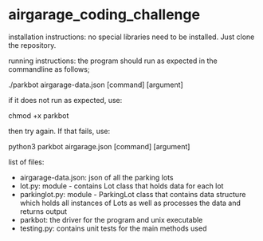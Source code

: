 # airgarage_coding_challenge

installation instructions: no special libraries need to be installed. Just clone the repository.

running instructions: the program should run as expected in the commandline as follows;

./parkbot airgarage-data.json [command] [argument]

if it does not run as expected, use:

chmod +x parkbot 

then try again.
If that fails, use:

python3 parkbot airgarage.json [command] [argument]


list of files:
- airgarage-data.json: json of all the parking lots
- lot.py: module - contains Lot class that holds data for each lot
- parkinglot.py: module - ParkingLot class that contains data structure which holds all instances of Lots as well as processes the data and returns output
- parkbot: the driver for the program and unix executable
- testing.py: contains unit tests for the main methods used

